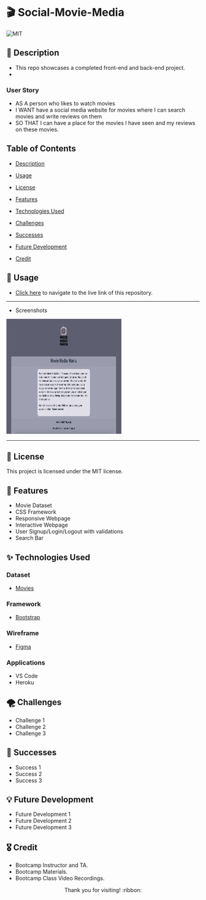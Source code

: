 # :clapper: Social-Movie-Media
![MIT](https://img.shields.io/badge/license-MIT-blue) 

## :page_facing_up: Description

- This repo showcases a completed front-end and back-end project.
- 

### User Story
- AS A person who likes to watch movies
- I WANT have a social media website for movies where I can search movies and write reviews on them
- SO THAT I can have a place for the movies I have seen and my reviews on these movies.

## Table of Contents

* [Description](#page_facing_up-description)

* [Usage](#wrench-usage)

* [License](#key-license)

* [Features](#confetti_ball-features)

* [Technologies Used](#sparkles-technologies-used)

* [Challenges](#tornado-challenges)

* [Successes](#star2-successes)

* [Future Development](#bulb-future-development)

* [Credit](#medal_military-credit)

## :wrench: Usage

- [Click here](https://mighty-plains-34884.herokuapp.com/) to navigate to the live link of this repository.

-------------------------------------------------------------

- Screenshots

<img src="./demo-images/demo1.png" width="300" height="300">

-------------------------------------------------------------

## :key: License

This project is licensed under the MIT license.

## :confetti_ball: Features
- Movie Dataset
- CSS Framework
- Responsive Webpage
- Interactive Webpage
- User Signup/Login/Logout with validations
- Search Bar

## :sparkles: Technologies Used

### Dataset
- [Movies](https://www.kaggle.com/datasets/georgescutelnicu/top-100-popular-movies-from-2003-to-2022-imdb?resource=download)

### Framework
- [Bootstrap](https://getbootstrap.com/)

### Wireframe
- [Figma](https://www.figma.com/file/IxDNxumuYMueUuQJjAppuS/Untitled?node-id=0-1)

### Applications
- VS Code
- Heroku

## :tornado: Challenges
- Challenge 1
- Challenge 2
- Challenge 3

## :star2: Successes
- Success 1
- Success 2
- Success 3

## :bulb: Future Development
- Future Development 1
- Future Development 2
- Future Development 3

## :medal_military: Credit
- Bootcamp Instructor and TA.
- Bootcamp Materials.
- Bootcamp Class Video Recordings.

<p align="center">Thank you for visiting! :ribbon:</p>